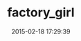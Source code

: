 ---
layout: post
title:  "factory_girl"
repo:   "thoughtbot/factory_girl"
date:   2015-02-18 17:29:39
gemurl: https://github.com/thoughtbot/factory_girl
---